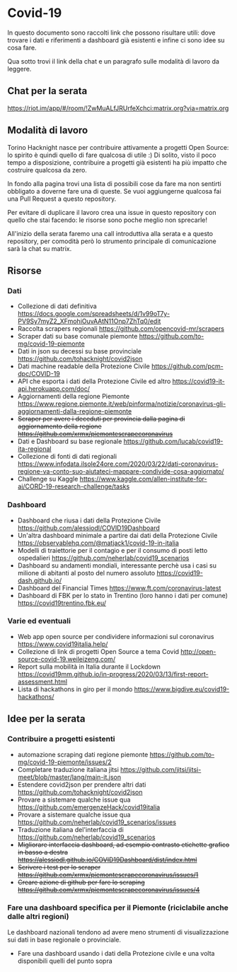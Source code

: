# Covid-19

In questo documento sono raccolti link che possono risultare utili: dove trovare i dati e riferimenti a dashboard già esistenti e infine ci sono idee su cosa fare.

Qua sotto trovi il link della chat e un paragrafo sulle modalità di lavoro da leggere.

## Chat per la serata

https://riot.im/app/#/room/!ZwMuALfJRUrfeXchci:matrix.org?via=matrix.org

## Modalità di lavoro

Torino Hacknight nasce per contribuire attivamente a progetti Open Source: lo spirito è quindi quello di fare qualcosa di utile :) Di solito, visto il poco tempo a disposizione, contribuire a progetti già esistenti ha più impatto che costruire qualcosa da zero.

In fondo alla pagina trovi una lista di possibili cose da fare ma non sentirti obbligato a doverne fare una di queste. Se vuoi aggiungerne qualcosa fai una Pull Request a questo repository.

Per evitare di duplicare il lavoro crea una issue in questo repository con quello che stai facendo: le risorse sono poche meglio non sprecarle!

All'inizio della serata faremo una call introduttiva alla serata e a questo repository, per comodità però lo strumento principale di comunicazione sarà la chat su matrix.

## Risorse

### Dati

- Collezione di dati definitiva https://docs.google.com/spreadsheets/d/1v99oT7y-PV9Sy7myZ2_XFmohiOuvAAtN11Onp7ZhTq0/edit
- Raccolta scrapers regionali https://github.com/opencovid-mr/scrapers
- Scraper dati su base comunale piemonte https://github.com/to-mg/covid-19-piemonte
- Dati in json su decessi su base provinciale https://github.com/tohacknight/covid2json
- Dati machine readable della Protezione Civile https://github.com/pcm-dpc/COVID-19
- API che esporta i dati della Protezione Civile ed altro https://covid19-it-api.herokuapp.com/doc/
- Aggiornamenti della regione Piemonte https://www.regione.piemonte.it/web/pinforma/notizie/coronavirus-gli-aggiornamenti-dalla-regione-piemonte
- ~~Scraper per avere i deceduti per provincia dalla pagina di aggiornamento della regione https://github.com/xrmx/piemontescrapecoronavirus~~
- Dati e Dashboard su base regionale https://github.com/lucab/covid19-ita-regional
- Collezione di fonti di dati regionali https://www.infodata.ilsole24ore.com/2020/03/22/dati-coronavirus-regione-va-conto-suo-aiutateci-mappare-condivide-cosa-aggiornato/
- Challenge su Kaggle https://www.kaggle.com/allen-institute-for-ai/CORD-19-research-challenge/tasks

### Dashboard

- Dashboard che riusa i dati della Protezione Civile https://github.com/alessiodl/COVID19Dashboard
- Un'altra dashboard minimale a partire dai dati della Protezione Civile https://observablehq.com/@matjack1/covid-19-in-italia
- Modelli di traiettorie per il contagio e per il consumo di posti letto ospedalieri https://github.com/neherlab/covid19_scenarios
- Dashboard su andamenti mondiali, interessante perchè usa i casi su milione di abitanti al posto del numero assoluto https://covid19-dash.github.io/
- Dashboard del Financial Times https://www.ft.com/coronavirus-latest
- Dashboard di FBK per lo stato in Trentino (loro hanno i dati per comune) https://covid19trentino.fbk.eu/

### Varie ed eventuali

- Web app open source per condividere informazioni sul coronavirus https://www.covid19italia.help/
- Collezione di link di progetti Open Source a tema Covid http://open-source-covid-19.weileizeng.com/
- Report sulla mobilità in Italia durante il Lockdown https://covid19mm.github.io/in-progress/2020/03/13/first-report-assessment.html
- Lista di hackathons in giro per il mondo https://www.bigdive.eu/covid19-hackathons/

## Idee per la serata

### Contribuire a progetti esistenti

- automazione scraping dati regione piemonte https://github.com/to-mg/covid-19-piemonte/issues/2
- Completare traduzione italiana jitsi https://github.com/jitsi/jitsi-meet/blob/master/lang/main-it.json
- Estendere covid2json per prendere altri dati https://github.com/tohacknight/covid2json
- Provare a sistemare qualche issue qua https://github.com/emergenzeHack/covid19italia
- Provare a sistemare qualche issue qua https://github.com/neherlab/covid19_scenarios/issues
- Traduzione italiana del'interfaccia di https://github.com/neherlab/covid19_scenarios
- ~~Migliorare interfaccia dashboard, ad esempio contrasto etichette grafico in basso a destra https://alessiodl.github.io/COVID19Dashboard/dist/index.html~~
- ~~Scrivere i test per lo scraper https://github.com/xrmx/piemontescrapecoronavirus/issues/1~~
- ~~Creare azione di github per fare lo scraping https://github.com/xrmx/piemontescrapecoronavirus/issues/4~~

### Fare una dashboard specifica per il Piemonte (riciclabile anche dalle altri regioni)

Le dashboard nazionali tendono ad avere meno strumenti di visualizzazione sui dati in base regionale o provinciale.

- Fare una dashboard usando i dati della Protezione civile e una volta disponibili quelli del punto sopra
